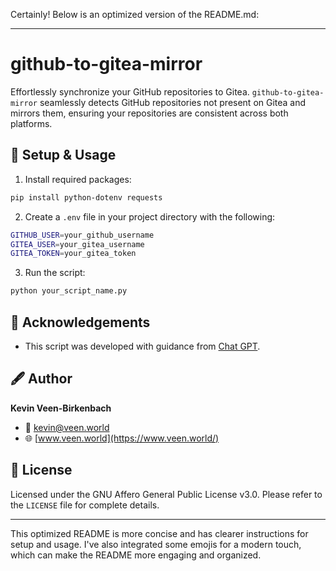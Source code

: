 Certainly! Below is an optimized version of the README.md:

---

# github-to-gitea-mirror

Effortlessly synchronize your GitHub repositories to Gitea. `github-to-gitea-mirror` seamlessly detects GitHub repositories not present on Gitea and mirrors them, ensuring your repositories are consistent across both platforms.

## 🚀 Setup & Usage

1. Install required packages:
```bash
pip install python-dotenv requests
```

2. Create a `.env` file in your project directory with the following:
```bash
GITHUB_USER=your_github_username
GITEA_USER=your_gitea_username
GITEA_TOKEN=your_gitea_token
```

3. Run the script:
```bash
python your_script_name.py
```

## 🙌 Acknowledgements

- This script was developed with guidance from [Chat GPT](https://chat.openai.com/share/b62cabf7-ccc5-471f-89bc-7c272bbb4ec5).

## 🖋️ Author

**Kevin Veen-Birkenbach**
- 📧 [kevin@veen.world](mailto:kevin@veen.world)
- 🌐 [www.veen.world](https://www.veen.world/)

## 📜 License

Licensed under the GNU Affero General Public License v3.0. Please refer to the `LICENSE` file for complete details.

---

This optimized README is more concise and has clearer instructions for setup and usage. I've also integrated some emojis for a modern touch, which can make the README more engaging and organized.